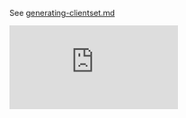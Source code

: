 See [generating-clientset.md](https://git.k8s.io/community/contributors/devel/generating-clientset.md)


[![Analytics](https://kubernetes-site.appspot.com/UA-36037335-10/GitHub/staging/src/github.com/modeljetpublic/k8s-code-generator-r18/client-gen/README.md?pixel)]()
